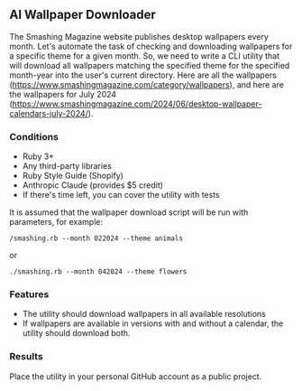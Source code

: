 ## AI Wallpaper Downloader

The Smashing Magazine website publishes desktop wallpapers every month. Let's automate the task of checking and downloading wallpapers for a specific theme for a given month. So, we need to write a CLI utility that will download all wallpapers matching the specified theme for the specified month-year into the user's current directory. Here are all the wallpapers (https://www.smashingmagazine.com/category/wallpapers), and here are the wallpapers for July 2024 (https://www.smashingmagazine.com/2024/06/desktop-wallpaper-calendars-july-2024/).

### Conditions

- Ruby 3+
- Any third-party libraries
- Ruby Style Guide (Shopify)
- Anthropic Claude (provides $5 credit)
- If there's time left, you can cover the utility with tests

It is assumed that the wallpaper download script will be run with parameters, for example:

```
/smashing.rb --month 022024 --theme animals
```

or
```
./smashing.rb --month 042024 --theme flowers
```

### Features

* The utility should download wallpapers in all available resolutions
* If wallpapers are available in versions with and without a calendar, the utility should download both.

### Results

Place the utility in your personal GitHub account as a public project.

